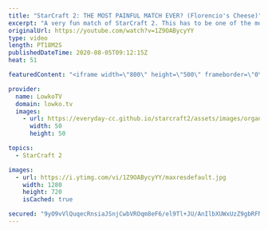 ```yaml
---
title: "StarCraft 2: THE MOST PAINFUL MATCH EVER? (Florencio's Cheese)"
excerpt: "A very fun match of StarCraft 2. This has to be one of the most painful and smartest games of StarCraft I've casted. In this game Florencio combines two flavours of cheese to create the perfect early game push.  Florencio on Twitch: http://twitch.tv/florenciosc  Get more videos & support my work: http://www.patreon.com/lowkotv"
originalUrl: https://youtube.com/watch?v=1Z9OABycyYY
type: video
length: PT18M2S
publishedDateTime: 2020-08-05T09:12:15Z
heat: 51

featuredContent: "<iframe width=\"800\" height=\"500\" frameborder=\"0\" src=\"https://www.youtube.com/embed/1Z9OABycyYY\" allow=\"accelerometer; autoplay; encrypted-media; gyroscope; picture-in-picture\" allowfullscreen></iframe>"

provider:
  name: LowkoTV
  domain: lowko.tv
  images:
    - url: https://everyday-cc.github.io/starcraft2/assets/images/organizations/lowko.tv-50x50.jpg
      width: 50
      height: 50

topics:
  - StarCraft 2

images:
  - url: https://i.ytimg.com/vi/1Z9OABycyYY/maxresdefault.jpg
    width: 1280
    height: 720
    isCached: true

secured: "9yO9vVlQuqecRnsiaJSnjCwbVROqm8eF6/el9Tl+JU/AnIlbXUWxUzZ9gbRFNux9EY3UIZmQL0YGYyc481gxyZOqdwB4EacHW1EZdgNGtKaQT2igbbEuB8jwzmnBZJw+jPTXzZGEmApPWNhdnItpA33DL/TR6PnrsJW+6ams9wcmwLHz4sBMTGOIKdlHEGg4lDq3w3Z05OAHRDpeiSQlygq9qIkU8RwqfWy+DCTrRdoCdybFgMJj5JisJ85f0E491xzdwdEx4DV2jePHUHABOwxE+gsxkzkL2y0KPBg5SRlyaaydaEgY6erVFfi8VqJ/jqBFepmjaocBX7hyqtvXONk+s3r0xC27C+MuwIX6dqfc+za6R8/I5gc/L6gY+2fWiw6W4+DZ8vkfwnyy9ZJoJOXoAxi4lphujMzU1GpZfB1N2KfoqA8vZysTR4dL8VPe;dawZLN7Jz70D6djnQ8hlWA=="
---
```


